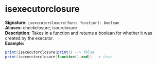 # isexecutorclosure
**Signature:** `isexecutorclosure(func: function): boolean` <br>
**Aliases:** checkclosure, isourclosure <br>
**Description:** Takes in a function and returns a boolean for whether it was created by the executor. <br>
**Example:**
```lua
print(isexecutorclosure(print)) --> false
print(isexecutorclosure(function() end)) --> true
```
